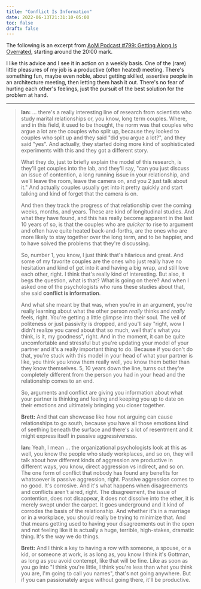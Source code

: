```yaml
---
title: "Conflict Is Information"
date: 2022-06-13T21:31:10-05:00
toc: false
draft: false
---
```


The following is an excerpt from [AoM Podcast #799: Getting Along Is Overrated](https://www.artofmanliness.com/people/relationships/podcast-799-getting-along-is-overrated/), starting around the 20:00 mark.

<!--more-->

I like this advice and I see it in action on a weekly basis. One of the (rare) little pleasures of my job is a productive (often heated) meeting. There's something fun, maybe even noble, about getting skilled, assertive people in an architecture meeting, then letting them hash it out. There's no fear of hurting each other's feelings, just the pursuit of the best solution for the problem at hand.

---

> **Ian:** ... there's a really interesting line of research from scientists who study marital relationships or, you know, long term couples. Where, and in this field, it used to be thought, the norm was that couples who argue a lot are the couples who split up, because they looked to couples who split up and they said "did you argue a lot?", and they said "yes". And actually, they started doing more kind of sophisticated experiments with this and they got a different story.
>
> What they do, just to briefly explain the model of this research, is they'll get couples into the lab, and they'll say, "can you just discuss an issue of contention, a long running issue in your relationship, and we'll leave the room, leave the camera on, and you 2 just talk about it." And actually couples usually get into it pretty quickly and start talking and kind of forget that the camera is on.
>
> And then they track the progress of that relationship over the coming weeks, months, and years. These are kind of longitudinal studies. And what they have found, and this has really become apparent in the last 10 years of so, is that the couples who are _quicker_ to rise to argument and often have quite heated back-and-forths, are the ones who are more likely to stay together over the long term, and to be happier, and to have solved the problems that they're discussing.
>
> So, number 1, you know, I just think that's hilarious and great. And some of my favorite couples are the ones who just really have no hesitation and kind of get into it and having a big wrap, and still love each other, right. I think that's really kind of interesting. But also, it begs the question, what is that? What is going on there? And when I asked one of the psychologists who runs these studies about that, she said **conflict is information**.
>
> And what she meant by that was, when you're in an argument, you're really learning about what the other person _really_ thinks and _really_ feels, right. You're getting a little glimpse into their soul. The veil of politeness or just passivity is dropped, and you'll say "right, wow I didn't realize you cared about that so much, well that's what you think, is it, my goodness", right. And in the moment, it can be quite uncomfortable and stressful but you're updating your model of your partner and it's a really important thing to do. Because if you don't do that, you're stuck with this model in your head of what your partner is like, you think you know them really well, you know them better than they know themselves. 5, 10 years down the line, turns out they're completely different from the person you had in your head and the relationship comes to an end.
>
> So, arguments and conflict are giving you information about what your partner is thinking and feeling and keeping you up to date on their emotions and ultimately bringing you closer together.
>
> **Brett:** And that can showcase like how not arguing can cause relationships to go south, because you have all those emotions kind of seething beneath the surface and there's a lot of resentment and it might express itself in passive aggressiveness.
>
> **Ian:** Yeah, I mean ... the organizational psychologists look at this as well, you know the people who study workplaces, and so on, they will talk about how different kinds of aggression are productive in different ways, you know, direct aggression vs indirect, and so on. The one form of conflict that nobody has found any benefits for whatsoever is passive aggression, right. Passive aggression comes to no good. It's corrosive. And it's what happens when disagreements and conflicts aren't aired, right. The disagreement, the issue of contention, does not disappear, it does not dissolve into the ether, it is merely swept under the carpet. It goes underground and it kind of corrodes the basis of the relationship. And whether it's in a marriage or in a workplace, you should really be trying to minimize that. And that means getting used to having your disagreements out in the open and not feeling like it is actually a huge, terrible, high-stakes, dramatic thing. It's the way we do things.
>
> **Brett:** And I think a key to having a row with someone, a spouse, or a kid, or someone at work, is as long as, you know I think it's Gottman, as long as you avoid contempt, like that will be fine. Like as soon as you go into "I think you're little, I think you're less than what you think you are, I'm going to call you names", that's not going anywhere. But if you can passionately argue without going there, it'll be productive.
